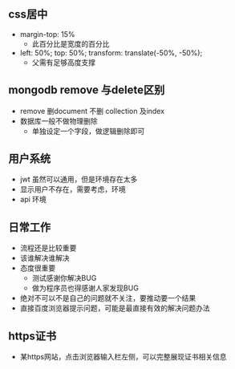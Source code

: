 ## css居中 ##
+ margin-top: 15%
  + 此百分比是宽度的百分比
+ left: 50%; top: 50%; transform: translate(-50%, -50%);
  + 父需有足够高度支撑

## mongodb remove 与delete区别 ##
+ remove 删document 不删 collection 及index
+ 数据库一般不做物理删除
  + 单独设定一个字段，做逻辑删除即可

## 用户系统 ##
+ jwt 虽然可以通用，但是环境存在太多
+ 显示用户不存在，需要考虑，环境
+ api 环境

## 日常工作 ##
+ 流程还是比较重要
+ 该谁解决谁解决
+ 态度很重要
  + 测试感谢你解决BUG
  + 做为程序员也得感谢人家发现BUG
+ 绝对不可以不是自己的问题就不关注，要推动要一个结果
+ 直接百度浏览器提示问题，可能是最直接有效的解决问题办法

## https证书 ##
+ 某https网站，点击浏览器输入栏左侧，可以完整展现证书相关信息

